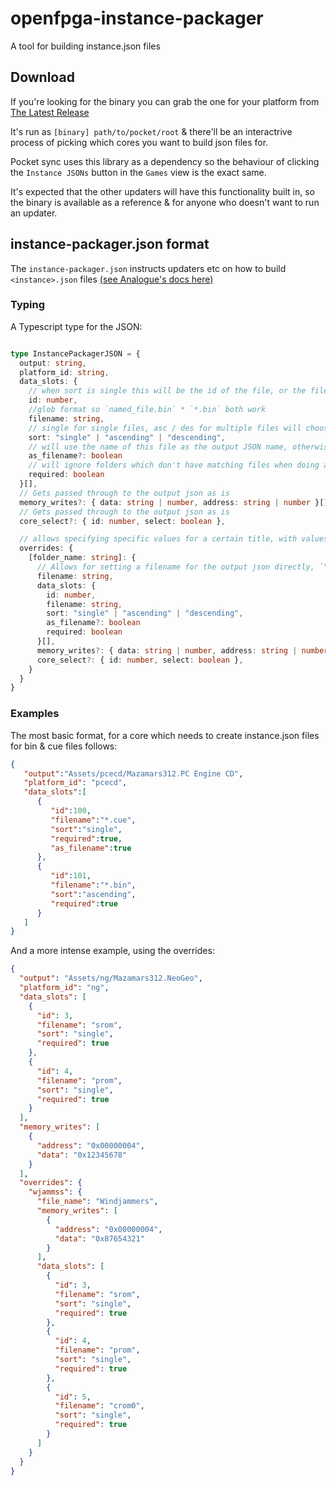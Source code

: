 # openfpga-instance-packager
A tool for building instance.json files

## Download

If you're looking for the binary you can grab the one for your platform from [The Latest Release](https://github.com/neil-morrison44/openfpga-instance-packager/releases/latest)

It's run as `[binary] path/to/pocket/root` & there'll be an interactrive process of picking which cores you want to build json files for.

Pocket sync uses this library as a dependency so the behaviour of clicking the `Instance JSONs` button in the `Games` view is the exact same.

It's expected that the other updaters will have this functionality built in, so the binary is available as a reference & for anyone who doesn't want to run an updater.

## instance-packager.json format

The `instance-packager.json` instructs updaters etc on how to build `<instance>.json` files [(see Analogue's docs here)](https://www.analogue.co/developer/docs/core-definition-files/instance-json)

### Typing

A Typescript type for the JSON:

```ts

type InstancePackagerJSON = {
  output: string,
  platform_id: string,
  data_slots: {
    // when sort is single this will be the id of the file, or the files will be given ids from id -> id+1 -> id+2 etc
    id: number,
    //glob format so `named_file.bin` * `*.bin` both work
    filename: string,
    // single for single files, asc / des for multiple files will choose between `file 1.bin, file 2.bin` (ascending) and `file 2.bin, file 1.bin` (descending)
    sort: "single" | "ascending" | "descending",
    // will use the name of this file as the output JSON name, otherwise defaults to the name of the folder
    as_filename?: boolean
    // will ignore folders which don't have matching files when doing a search over the Assets folders
    required: boolean
  }[],
  // Gets passed through to the output json as is
  memory_writes?: { data: string | number, address: string | number }[],
  // Gets passed through to the output json as is
  core_select?: { id: number, select: boolean },

  // allows specifying specific values for a certain title, with values fully replacing the root ones
  overrides: {
    [folder_name: string]: {
      // Allows for setting a filename for the output json directly, `"Game Title"` will result in `Game Title.json`
      filename: string,
      data_slots: {
        id: number,
        filename: string,
        sort: "single" | "ascending" | "descending",
        as_filename?: boolean
        required: boolean
      }[],
      memory_writes?: { data: string | number, address: string | number }[],
      core_select?: { id: number, select: boolean },
    }
  }
}

```


### Examples

The most basic format, for a core which needs to create instance.json files for bin & cue files follows:

```json
{
   "output":"Assets/pcecd/Mazamars312.PC Engine CD",
   "platform_id": "pcecd",
   "data_slots":[
      {
         "id":100,
         "filename":"*.cue",
         "sort":"single",
         "required":true,
         "as_filename":true
      },
      {
         "id":101,
         "filename":"*.bin",
         "sort":"ascending",
         "required":true
      }
   ]
}
```

And a more intense example, using the overrides:

```json
{
  "output": "Assets/ng/Mazamars312.NeoGeo",
  "platform_id": "ng",
  "data_slots": [
    {
      "id": 3,
      "filename": "srom",
      "sort": "single",
      "required": true
    },
    {
      "id": 4,
      "filename": "prom",
      "sort": "single",
      "required": true
    }
  ],
  "memory_writes": [
    {
      "address": "0x00000004",
      "data": "0x12345678"
    }
  ],
  "overrides": {
    "wjammss": {
      "file_name": "Windjammers",
      "memory_writes": [
        {
          "address": "0x00000004",
          "data": "0x87654321"
        }
      ],
      "data_slots": [
        {
          "id": 3,
          "filename": "srom",
          "sort": "single",
          "required": true
        },
        {
          "id": 4,
          "filename": "prom",
          "sort": "single",
          "required": true
        },
        {
          "id": 5,
          "filename": "crom0",
          "sort": "single",
          "required": true
        }
      ]
    }
  }
}
```
